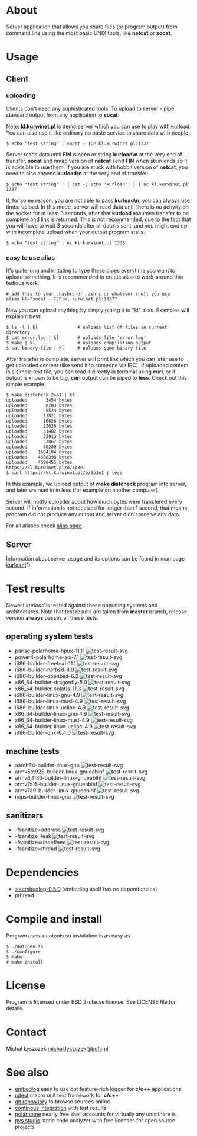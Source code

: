 [kursg-meta]: # (order: 1)

About
=====

Server application that allows you share files (or program output) from
command line using the most basic UNIX tools, like **netcat** or **socat**.

Usage
=====

Client
------

### uploading

Clients don't need any sophisticated tools. To upload to server - pipe standard
output from any application to **socat**:

Note: **kl.kurwinet.pl** is demo server which you can use to play with kurload.
You can also use it like ordinary no paste service to share data with people.

```
$ echo "test string" | socat - TCP:kl.kurwinet.pl:1337
```

Server reads data until **FIN** is seen or string **kurload\n** at the very
end of transfer. **socat** and nmap version of **netcat** send **FIN** when
stdin ends so it is advisible to use them. If you are stuck with hobbit
version of **netcat**, you need to also append **kurload\n** at the very end
of transfer:

```
$ echo "test string" | { cat -; echo 'kurload'; } | nc kl.kurwinet.pl 1337
```

If, for some reason, you are not able to pass **kurload\n**, you can always
use timed upload. In this mode, server will read data until there is no
activity on the socket for at least 3 seconds, after that **kurload** assumes
transfer to be complete and link is returned. This is not recommended, due to
the fact that you will have to wait 3 seconds after all data is sent, and you
might end up with incomplete upload when your output program stalls.

```
$ echo "test string" | nc kl.kurwinet.pl 1338
```

### easy to use alias

It's quite long and irritating to type these pipes everytime you want to
upload something. It is recommended to create alias to work-around this
tedious work.

```{.sh}
# add this to your .bashrc or .zshrc or whatever shell you use
alias kl="socat - TCP:kl.kurwinet.pl:1337"
```

Now you can upload anything by simply piping it to "kl" alias. Examples
will explain it best:

```
$ ls -l | kl               # uploads list of files in current directory
$ cat error.log | kl       # uploads file 'error.log'
$ make | kl                # uploads compilation output
$ cat binary-file | kl     # uploads some binary file
```

After transfer is complete, server will print link which you can later use to
get uploaded content (like send it to someone via IRC). If uploaded content is
a simple text file, you can read it directly in terminal using **curl**, or if
output is known to be big, **curl** output can be piped to **less**. Check out
this simple example.

```
$ make distcheck 2>&1 | kl
uploaded       3454 bytes
uploaded       8203 bytes
uploaded       9524 bytes
uploaded      11821 bytes
uploaded      16626 bytes
uploaded      23026 bytes
uploaded      31482 bytes
uploaded      32913 bytes
uploaded      33867 bytes
uploaded      40200 bytes
uploaded    1604104 bytes
uploaded    4668396 bytes
uploaded    4690455 bytes
https://kl.kurwinet.pl/o/6p3e1
$ curl https://kl.kurwinet.pl/o/6p3e1 | less
```

In this example, we upload output of **make distcheck** program into server, and
later we read in in less (for example on another computer).

Server will notify uploader about how much bytes were transfered every second.
If information is not received for longer than 1 second, that means program did
not produce any output and server didn't receive any data.

For all aliases check [alias page](https://kurload.kurwinet.pl/aliases.html).

Server
------

Information about server usage and its options can be found in man page
[kurload](https://kurload.kurwinet.pl/kurload.1.html)(1).

Test results
============

Newest *kurload* is tested against these operating systems and architectures.
Note that test results are taken from **master** branch, release version
**always** passes all these tests.

operating system tests
----------------------

* parisc-polarhome-hpux-11.11 ![test-result-svg][prhpux]
* power4-polarhome-aix-7.1 ![test-result-svg][p4aix]
* i686-builder-freebsd-11.1 ![test-result-svg][x32fb]
* i686-builder-netbsd-8.0 ![test-result-svg][x32nb]
* i686-builder-openbsd-6.2 ![test-result-svg][x32ob]
* x86_64-builder-dragonfly-5.0 ![test-result-svg][x64df]
* x86_64-builder-solaris-11.3 ![test-result-svg][x64ss]
* i686-builder-linux-gnu-4.9 ![test-result-svg][x32lg]
* i686-builder-linux-musl-4.9 ![test-result-svg][x32lm]
* i686-builder-linux-uclibc-4.9 ![test-result-svg][x32lu]
* x86_64-builder-linux-gnu-4.9 ![test-result-svg][x64lg]
* x86_64-builder-linux-musl-4.9 ![test-result-svg][x64lm]
* x86_64-builder-linux-uclibc-4.9 ![test-result-svg][x64lu]
* i686-builder-qnx-6.4.0 ![test-result-svg][x32qnx]

machine tests
-------------

* aarch64-builder-linux-gnu ![test-result-svg][a64lg]
* armv5te926-builder-linux-gnueabihf ![test-result-svg][armv5]
* armv6j1136-builder-linux-gnueabihf ![test-result-svg][armv6]
* armv7a15-builder-linux-gnueabihf ![test-result-svg][armv7a15]
* armv7a9-builder-linux-gnueabihf ![test-result-svg][armv7a9]
* mips-builder-linux-gnu ![test-result-svg][m32lg]

sanitizers
----------

* -fsanitize=address ![test-result-svg][fsan]
* -fsanitize=leak ![test-result-svg][fsleak]
* -fsanitize=undefined ![test-result-svg][fsun]
* -fsanitize=thread ![test-result-svg][fsthread]

Dependencies
============

* [>=embedlog-0.5.0](https://embedlog.kurwinet.pl) (embedlog itself has no
  dependencies)
* pthread

Compile and install
===================

Program uses autotools so instalation is as easy as

```{.sh}
$ ./autogen.sh
$ ./configure
$ make
# make install
```

License
=======

Program is licensed under BSD 2-clause license. See LICENSE file for details.

Contact
=======

Michał Łyszczek <michal.lyszczek@bofc.pl>

See also
========

* [embedlog](https://embedlog.kurwinet.pl) easy to use but feature-rich logger
  for **c/c++** applications
* [mtest](https://mtest.kurwinet.pl) macro unit test framework for **c/c++**
* [git repository](https://git.kurwinet.pl/kurload) to browse sources online
* [continous integration](http://ci.kurload.kurwinet.pl) with test results
* [polarhome](http://www.polarhome.com) nearly free shell accounts for virtually
  any unix there is.
* [pvs studio](https://www.viva64.com/en/pvs-studio) static code analyzer with
  free licenses for open source projects

[a64lg]: http://ci.kurload.kurwinet.pl/badges/aarch64-builder-linux-gnu-tests.svg
[armv5]: http://ci.kurload.kurwinet.pl/badges/armv5te926-builder-linux-gnueabihf-tests.svg
[armv6]: http://ci.kurload.kurwinet.pl/badges/armv6j1136-builder-linux-gnueabihf-tests.svg
[armv7a15]: http://ci.kurload.kurwinet.pl/badges/armv7a15-builder-linux-gnueabihf-tests.svg
[armv7a9]: http://ci.kurload.kurwinet.pl/badges/armv7a9-builder-linux-gnueabihf-tests.svg
[x32fb]: http://ci.kurload.kurwinet.pl/badges/i686-builder-freebsd-tests.svg
[x32lg]: http://ci.kurload.kurwinet.pl/badges/i686-builder-linux-gnu-tests.svg
[x32lm]: http://ci.kurload.kurwinet.pl/badges/i686-builder-linux-musl-tests.svg
[x32lu]: http://ci.kurload.kurwinet.pl/badges/i686-builder-linux-uclibc-tests.svg
[x32nb]: http://ci.kurload.kurwinet.pl/badges/i686-builder-netbsd-tests.svg
[x32ob]: http://ci.kurload.kurwinet.pl/badges/i686-builder-openbsd-tests.svg
[m32lg]: http://ci.kurload.kurwinet.pl/badges/mips-builder-linux-gnu-tests.svg
[x64lg]: http://ci.kurload.kurwinet.pl/badges/x86_64-builder-linux-gnu-tests.svg
[x64lm]: http://ci.kurload.kurwinet.pl/badges/x86_64-builder-linux-musl-tests.svg
[x64lu]: http://ci.kurload.kurwinet.pl/badges/x86_64-builder-linux-uclibc-tests.svg
[x64ss]: http://ci.kurload.kurwinet.pl/badges/x86_64-builder-solaris-tests.svg
[prhpux]: http://ci.kurload.kurwinet.pl/badges/parisc-polarhome-hpux-tests.svg
[p4aix]: http://ci.kurload.kurwinet.pl/badges/power4-polarhome-aix-tests.svg
[x32qnx]: http://ci.kurload.kurwinet.pl/badges/i686-builder-qnx-tests.svg
[x64df]: http://ci.kurload.kurwinet.pl/badges/x86_64-builder-dragonfly-tests.svg

[fsan]: http://ci.kurload.kurwinet.pl/badges/fsanitize-address.svg
[fsleak]: http://ci.kurload.kurwinet.pl/badges/fsanitize-leak.svg
[fsun]: http://ci.kurload.kurwinet.pl/badges/fsanitize-undefined.svg
[fsthread]: http://ci.kurload.kurwinet.pl/badges/fsanitize-thread.svg
